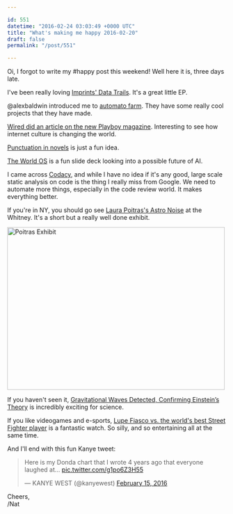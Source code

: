 ```yaml
---

id: 551
datetime: "2016-02-24 03:03:49 +0000 UTC"
title: "What's making me happy 2016-02-20"
draft: false
permalink: "/post/551"

---
```


Oi, I forgot to write my #happy post this weekend! Well here it is, three days late.

I've been really loving [Imprints' Data Trails](https://sereinlabel.bandcamp.com/album/data-trails). It's a great little EP.

@alexbaldwin introduced me to [automato farm](http://www.automato.farm/). They have some really cool projects that they have made.

[Wired did an article on the new Playboy magazine](http://www.wired.com/2016/02/nsfw-playboy-traded-nipples-for-good-design-and-it-works/). Interesting to see how internet culture is changing the world.

[Punctuation in novels](https://medium.com/@neuroecology/punctuation-in-novels-8f316d542ec4#.6f1iabhhz) is just a fun idea.

[The World OS](http://www.slideshare.net/fiahless1/the-world-os) is a fun slide deck looking into a possible future of AI.

I came across [Codacy](https://www.codacy.com/), and while I have no idea if it's any good, large scale static analysis on code is the thing I really miss from Google. We need to automate more things, especially in the code review world. It makes everything better.

If you're in NY, you should go see [Laura Poitras's Astro Noise](http://whitney.org/Exhibitions/LauraPoitras) at the Whitney. It's a short but a really well done exhibit.

<a data-flickr-embed="true"  href="https://www.flickr.com/photos/icco/25225983605/in/datetaken-ff/" title="Poitras Exhibit"><img src="https://farm2.staticflickr.com/1572/25225983605_a27fff225b.jpg" width="500" height="374" alt="Poitras Exhibit"></a><script async src="//embedr.flickr.com/assets/client-code.js" charset="utf-8"></script>

If you haven't seen it, [Gravitational Waves Detected, Confirming Einstein’s Theory](http://www.nytimes.com/2016/02/12/science/ligo-gravitational-waves-black-holes-einstein.html) is incredibly exciting for science.

If you like videogames and e-sports, [Lupe Fiasco vs. the world's best Street Fighter player](http://www.polygon.com/2016/2/16/11014866/rapper-lupe-fiasco-beat-the-worlds-best-street-fighter-pro) is a fantastic watch. So silly, and so entertaining all at the same time.

And I'll end with this fun Kanye tweet:

<blockquote class="twitter-tweet" data-lang="en"><p lang="en" dir="ltr">Here is my Donda chart that I wrote 4 years ago that everyone laughed at… <a href="https://t.co/g1po6Z3H55">pic.twitter.com/g1po6Z3H55</a></p>&mdash; KANYE WEST (@kanyewest) <a href="https://twitter.com/kanyewest/status/699108088687755264">February 15, 2016</a></blockquote>
<script async src="//platform.twitter.com/widgets.js" charset="utf-8"></script>

Cheers,  
/Nat
